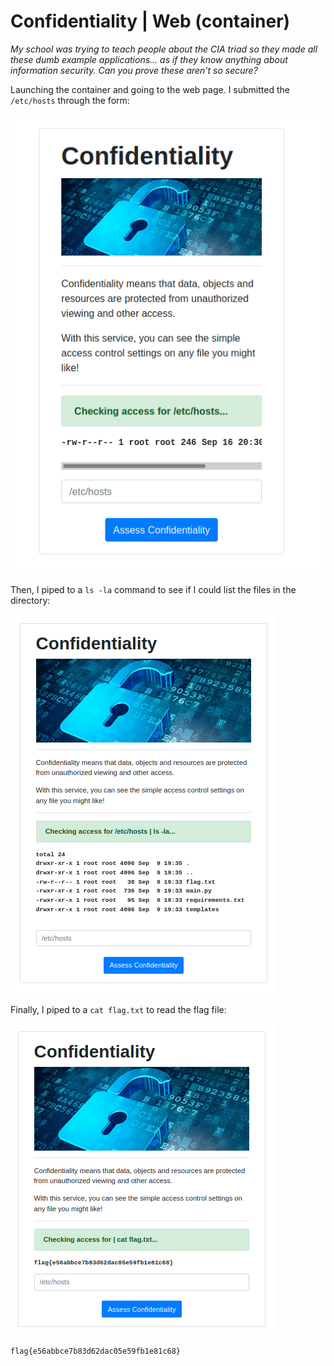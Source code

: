 # Confidentiality | Web (container)

*My school was trying to teach people about the CIA triad so they made all these dumb example applications... as if they know anything about information security. Can you prove these aren't so secure?*

Launching the container and going to the web page.  I submitted the `/etc/hosts` through the form:

![](screenshots/etc_hosts.png)

Then, I piped to a `ls -la` command to see if I could list the files in the directory:

![](screenshots/pipe.png)

Finally, I piped to a `cat flag.txt` to read the flag file:

![](screenshots/flag.png)

```
flag{e56abbce7b83d62dac05e59fb1e81c68}
```